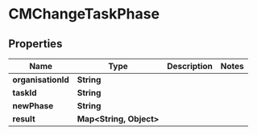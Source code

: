 

# CMChangeTaskPhase


## Properties

| Name | Type | Description | Notes |
|------------ | ------------- | ------------- | -------------|
|**organisationId** | **String** |  |  |
|**taskId** | **String** |  |  |
|**newPhase** | **String** |  |  |
|**result** | **Map&lt;String, Object&gt;** |  |  |



